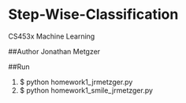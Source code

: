 # Step-Wise-Classification
CS453x Machine Learning 

##Author
Jonathan Metgzer

##Run

1. $ python homework1_jrmetzger.py
2. $ python homework1_smile_jrmetzger.py
